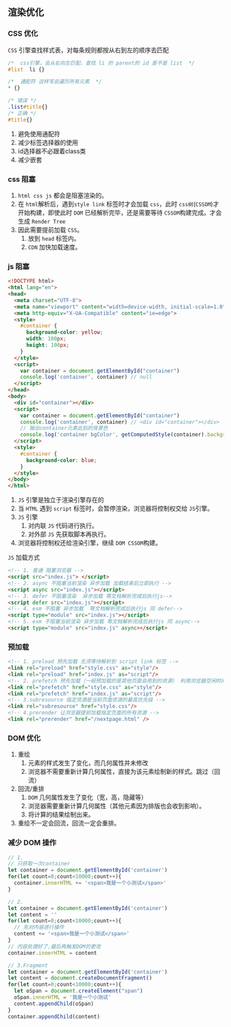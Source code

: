 ## 渲染优化

### CSS 优化

`CSS` 引擎查找样式表，对每条规则都按从右到左的顺序去匹配

```css
/*  css引擎，会从右向左匹配，查找 li 的 parent的 id 是不是 list  */
#list  li {}
```


```css
/*  通配符 这样写会遍历所有元素  */
* {}
```

```css
/* 错误 */
.list#title{}
/* 正确 */
#title{}
```

1. 避免使用通配符
2. 减少标签选择器的使用
3. id选择器不必跟着class类
4. 减少嵌套

### css 阻塞
1. `html css js` 都会是阻塞渲染的。
2. 在 `html`解析后，遇到`style link` 标签时才会加载 `css`，此时 `css树`(`CSSOM`)才开始构建，即使此时 `DOM` 已经解析完毕，还是需要等待 `CSSOM`构建完成。才会生成 `Render Tree`
3. 因此需要提前加载 `CSS`。
   1. 放到 `head` 标签内。
   2. `CDN` 加快加载速度。

### js 阻塞

```html
<!DOCTYPE html>
<html lang="en">
<head>
  <meta charset="UTF-8">
  <meta name="viewport" content="width=device-width, initial-scale=1.0">
  <meta http-equiv="X-UA-Compatible" content="ie=edge">
  <style>
    #container {
      background-color: yellow;
      width: 100px;
      height: 100px;
    }
  </style>
  <script>
    var container = document.getElementById("container")
    console.log('container', container) // null
  </script>
</head>
<body>
  <div id="container"></div>
  <script>
    var container = document.getElementById("container")
    console.log('container', container) // <div id="container"></div>
    // 输出container元素此刻的背景色
    console.log('container bgColor', getComputedStyle(container).backgroundColor) // container bgColor rgb(255, 255, 0)
  </script>
  <style>
    #container {
      background-color: blue;
    }
  </style>
</body>
</html>
```

1. `JS` 引擎是独立于渲染引擎存在的
2. 当 `HTML` 遇到 `script` 标签时，会暂停渲染，浏览器将控制权交给 `JS`引擎。
3. `JS` 引擎
   1. 对内联 `JS` 代码进行执行。
   2. 对外部 `JS` 先获取脚本再执行。
4. 浏览器将控制权还给渲染引擎，继续 `DOM CSSOM`构建。


`JS` 加载方式
```html
<!-- 1. 普通 阻塞浏览器 -->
<script src="index.js"> </script>
<!-- 2. async 不阻塞当前渲染 异步加载 加载结束后立即执行 -->
<script async src="index.js"></script>
<!-- 3. defer 不阻塞渲染  异步加载 等文档解析完成后执行js-->
<script defer src="index.js"></script>
<!-- 4. esm 不阻塞 异步加载  等文档解析完成后执行js 同 defer-->
<script type="module" src="index.js"></script>
<!-- 5. esm 不阻塞当前渲染 异步加载 等文档解析完成后执行js 同 async-->
<script type="module" src="index.js" async></script>
```


### 预加载

```html
<!-- 1. preload 预先加载 无须等待解析到 script link 标签 -->
<link rel="preload" href="style.css" as="style"/>
<link rel="preload" href="index.js" as="script"/>
<!-- 2. prefetch 预先加载（一般预加载的是其他页面会用到的资源） 利用浏览器空闲时间加载  -->
<link rel="prefetch" href="style.css" as="style"/>
<link rel="prefetch" href="index.js" as="script"/>
<!-- 3.subresource 指定资源是当前页面资源的最高优先级 -->
<link rel="subresource" href="style.css"/>
<!-- 4.prerender 让浏览器提前加载指定页面的所有资源 -->
<link rel="prerender" href="/nextpage.html" />
```

### DOM 优化

1. 重绘
   1. 元素的样式发生了变化，而几何属性并未修改
   2. 浏览器不需要重新计算几何属性，直接为该元素绘制新的样式。跳过（回流）
2. 回流/重排
   1. `DOM` 几何属性发生了变化（宽，高，隐藏等）
   2. 浏览器需要重新计算几何属性（其他元素因为排版也会收到影响）。
   3. 将计算的结果绘制出来。
3. 重绘不一定会回流，回流一定会重排。


### 减少 DOM 操作

```js
// 1.
// 只获取一次container
let container = document.getElementById('container')
for(let count=0;count<10000;count++){ 
  container.innerHTML += '<span>我是一个小测试</span>'
} 

// 2.
let container = document.getElementById('container')
let content = ''
for(let count=0;count<10000;count++){ 
  // 先对内容进行操作
  content += '<span>我是一个小测试</span>'
} 
// 内容处理好了,最后再触发DOM的更改
container.innerHTML = content

// 3.Fragment
let container = document.getElementById('container')
let content = document.createDocumentFragment()
for(let count=0;count<10000;count++){
  let oSpan = document.createElement("span")
  oSpan.innerHTML = '我是一个小测试'
  content.appendChild(oSpan)
}
container.appendChild(content)
```

